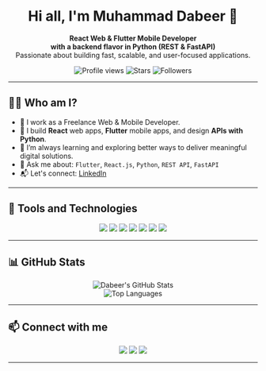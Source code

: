 <h1 align="center">Hi all, I'm Muhammad Dabeer 👋</h1>

<p align="center">
  <b>React Web & Flutter Mobile Developer</b> <br>
  <b>with a backend flavor in Python (REST & FastAPI)</b><br>
  Passionate about building fast, scalable, and user-focused applications.
</p>

<p align="center">
  <img src="https://komarev.com/ghpvc/?username=Muhammad-Dabeer-23&style=flat-square" alt="Profile views" />
  <img alt="Stars" src="https://img.shields.io/github/stars/Muhammad-Dabeer-23?style=social">
  <img alt="Followers" src="https://img.shields.io/github/followers/Muhammad-Dabeer-23?style=social">
</p>

---

## 👨‍💻 Who am I?

- 💼 I work as a Freelance Web & Mobile Developer.
- 🔧 I build **React** web apps, **Flutter** mobile apps, and design **APIs with Python**.
- 🧠 I’m always learning and exploring better ways to deliver meaningful digital solutions.
- 💬 Ask me about: `Flutter`, `React.js`, `Python`, `REST API`, `FastAPI`
- 📬 Let's connect: [LinkedIn](https://linkedin.com/in/muhammad-dabeer)

---

## 🚀 Tools and Technologies

<p align="center">
  <img src="https://img.shields.io/badge/DJANGO-092E20?style=for-the-badge&logo=django&logoColor=white"/>
  <img src="https://img.shields.io/badge/PYTHON-3776AB?style=for-the-badge&logo=python&logoColor=white"/>
  <img src="https://img.shields.io/badge/REACT-20232A?style=for-the-badge&logo=react&logoColor=61DAFB"/>
  <img src="https://img.shields.io/badge/FLUTTER-02569B?style=for-the-badge&logo=flutter&logoColor=white"/>
  <img src="https://img.shields.io/badge/FASTAPI-009688?style=for-the-badge&logo=fastapi&logoColor=white"/>
  <img src="https://img.shields.io/badge/FIREBASE-FFCA28?style=for-the-badge&logo=firebase&logoColor=black"/>
  <img src="https://img.shields.io/badge/TYPESCRIPT-3178C6?style=for-the-badge&logo=typescript&logoColor=white"/>
</p>

---

## 📊 GitHub Stats

<p align="center">
  <img src="https://github-readme-stats.vercel.app/api/?username=Muhammad-Dabeer-23&show_icons=true&theme=github_dark" alt="Dabeer's GitHub Stats"/>
  <br/>
  <img src="https://github-readme-stats.vercel.app/api/top-langs/?username=Muhammad-Dabeer-23&layout=compact&theme=github_dark" alt="Top Languages"/>
</p>

---

## 📫 Connect with me

<p align="center">
  <a href="https://linkedin.com/in/muhammad-dabeer"><img src="https://img.shields.io/badge/LinkedIn-0077B5?style=for-the-badge&logo=linkedin&logoColor=white"/></a>
  <a href="mailto:dabeerm234@gmail.com"><img src="https://img.shields.io/badge/Gmail-D14836?style=for-the-badge&logo=gmail&logoColor=white"/></a>
  <a href="https://github.com/Muhammad-Dabeer-23"><img src="https://img.shields.io/badge/GitHub-100000?style=for-the-badge&logo=github&logoColor=white"/></a>
</p>

---


